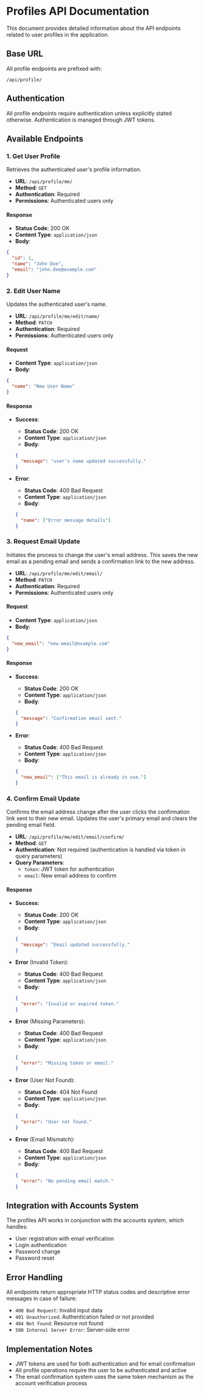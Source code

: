 # Profiles API Documentation

This document provides detailed information about the API endpoints related to user profiles in the application.

## Base URL

All profile endpoints are prefixed with:

```
/api/profile/
```

## Authentication

All profile endpoints require authentication unless explicitly stated otherwise. Authentication is managed through JWT tokens.

## Available Endpoints

### 1. Get User Profile

Retrieves the authenticated user's profile information.

- **URL**: `/api/profile/me/`
- **Method**: `GET`
- **Authentication**: Required
- **Permissions**: Authenticated users only

#### Response

- **Status Code**: 200 OK
- **Content Type**: `application/json`
- **Body**:

```json
{
  "id": 1,
  "name": "John Doe",
  "email": "john.doe@example.com"
}
```

### 2. Edit User Name

Updates the authenticated user's name.

- **URL**: `/api/profile/me/edit/name/`
- **Method**: `PATCH`
- **Authentication**: Required
- **Permissions**: Authenticated users only

#### Request

- **Content Type**: `application/json`
- **Body**:

```json
{
  "name": "New User Name"
}
```

#### Response

- **Success**:
  - **Status Code**: 200 OK
  - **Content Type**: `application/json`
  - **Body**:
  ```json
  {
    "message": "user's name updated successfully."
  }
  ```

- **Error**:
  - **Status Code**: 400 Bad Request
  - **Content Type**: `application/json`
  - **Body**:
  ```json
  {
    "name": ["Error message details"]
  }
  ```

### 3. Request Email Update

Initiates the process to change the user's email address. This saves the new email as a pending email and sends a confirmation link to the new address.

- **URL**: `/api/profile/me/edit/email/`
- **Method**: `PATCH`
- **Authentication**: Required
- **Permissions**: Authenticated users only

#### Request

- **Content Type**: `application/json`
- **Body**:

```json
{
  "new_email": "new.email@example.com"
}
```

#### Response

- **Success**:
  - **Status Code**: 200 OK
  - **Content Type**: `application/json`
  - **Body**:
  ```json
  {
    "message": "Confirmation email sent."
  }
  ```

- **Error**:
  - **Status Code**: 400 Bad Request
  - **Content Type**: `application/json`
  - **Body**:
  ```json
  {
    "new_email": ["This email is already in use."]
  }
  ```

### 4. Confirm Email Update

Confirms the email address change after the user clicks the confirmation link sent to their new email. Updates the user's primary email and clears the pending email field.

- **URL**: `/api/profile/me/edit/email/confirm/`
- **Method**: `GET`
- **Authentication**: Not required (authentication is handled via token in query parameters)
- **Query Parameters**:
  - `token`: JWT token for authentication
  - `email`: New email address to confirm

#### Response

- **Success**:
  - **Status Code**: 200 OK
  - **Content Type**: `application/json`
  - **Body**:
  ```json
  {
    "message": "Email updated successfully."
  }
  ```

- **Error** (Invalid Token):
  - **Status Code**: 400 Bad Request
  - **Content Type**: `application/json`
  - **Body**:
  ```json
  {
    "error": "Invalid or expired token."
  }
  ```

- **Error** (Missing Parameters):
  - **Status Code**: 400 Bad Request
  - **Content Type**: `application/json`
  - **Body**:
  ```json
  {
    "error": "Missing token or email."
  }
  ```

- **Error** (User Not Found):
  - **Status Code**: 404 Not Found
  - **Content Type**: `application/json`
  - **Body**:
  ```json
  {
    "error": "User not found."
  }
  ```

- **Error** (Email Mismatch):
  - **Status Code**: 400 Bad Request
  - **Content Type**: `application/json`
  - **Body**:
  ```json
  {
    "error": "No pending email match."
  }
  ```

## Integration with Accounts System

The profiles API works in conjunction with the accounts system, which handles:
- User registration with email verification
- Login authentication
- Password change
- Password reset

## Error Handling

All endpoints return appropriate HTTP status codes and descriptive error messages in case of failure:

- `400 Bad Request`: Invalid input data
- `401 Unauthorized`: Authentication failed or not provided
- `404 Not Found`: Resource not found
- `500 Internal Server Error`: Server-side error

## Implementation Notes

- JWT tokens are used for both authentication and for email confirmation
- All profile operations require the user to be authenticated and active
- The email confirmation system uses the same token mechanism as the account verification process
